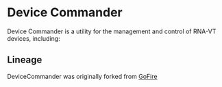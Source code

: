 # Device Commander

Device Commander is a utility for the management and control of RNA-VT devices, including:

## Lineage

DeviceCommander was originally forked from  [GoFire](https://githubcom/RNA-VT/GoFire)